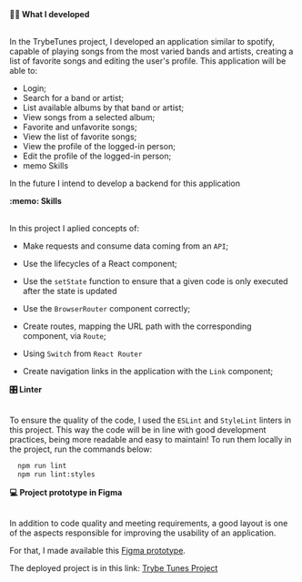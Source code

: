 
  <summary><strong>👨‍💻 What I developed </strong></summary><br />

  In the TrybeTunes project, I developed an application similar to spotify, capable of playing songs from the most varied bands and artists, creating a list of favorite songs and editing the user's profile. This application will be able to:
   - Login;
   - Search for a band or artist;
   - List available albums by that band or artist;
   - View songs from a selected album;
   - Favorite and unfavorite songs;
   - View the list of favorite songs;
   - View the profile of the logged-in person;
   - Edit the profile of the logged-in person;
   - memo Skills
  
  In the future I intend to develop a backend for this application

  <summary><strong>:memo: Skills</strong></summary><br />

In this project I aplied concepts of: 

- Make requests and consume data coming from an `API`;

- Use the lifecycles of a React component;

- Use the `setState` function to ensure that a given code is only executed after the state is updated

- Use the `BrowserRouter` component correctly;

- Create routes, mapping the URL path with the corresponding component, via `Route`;

- Using `Switch` from `React Router`

- Create navigation links in the application with the `Link` component;

<summary><strong>🎛 Linter</strong></summary><br />

To ensure the quality of the code, I used the `ESLint` and `StyleLint` linters in this project.
  This way the code will be in line with good development practices, being more readable
  and easy to maintain! To run them locally in the project, run the commands below:

  ```bash
    npm run lint
    npm run lint:styles
  ```
</details>
  <summary><strong>💻 Project prototype in Figma</strong></summary><br />

  In addition to code quality and meeting requirements, a good layout is one of the aspects responsible for improving the usability of an application.

  For that, I made available this [Figma prototype](https://www.figma.com/file/pkocuFSMsqmUqvMUbsfcRp/%5BProjeto%5D%5BFrontend%5D-Trybetunes?node-id=0%3A1).

  The deployed project is in this link: [Trybe Tunes Project](https://trybe-tunes-inky.vercel.app/)


  
